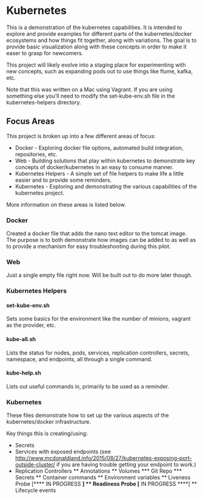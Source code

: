 # Kubernetes
This is a demonstration of the kubernetes capabilities. It is intended to explore and provide examples for different parts of the kubernetes/docker ecosystems and how things fit together, along with variations. The goal is to provide basic visualization along with  these concepts in order to make it easer to grasp for newcomers.

This project will likely evolve into a staging place for experimenting with new concepts, such as expanding pods out to use things like flume, kafka, etc.

Note that this was written on a Mac using Vagrant. If you are using something else you’ll need to modify the set-kube-env.sh file in the kubernetes-helpers directory.

## Focus Areas
This project is broken up into a few different areas of focus:

* Docker - Exploring docker file options, automated build integration, repositories, etc.
* Web - Building solutions that play within kubernetes to demonstrate key concepts of docker/kubernetes in an easy to consume manner.
* Kubernetes Helpers - A simple set of file helpers to make life a little easier and to provide some reminders.
* Kubernetes - Exploring and demonstrating the various capabilities of the kubernetes project.

More information on these areas is listed below.

### Docker
Created a docker file that adds the nano text editor to the tomcat image. The purpose is to both demonstrate how images can be added to as well as to provide a mechanism for easy troubleshooting during this pilot.

### Web
Just a single empty file right now. Will be built out to do more later though.

### Kubernetes Helpers
#### set-kube-env.sh
Sets some basics for the environment like the number of minions, vagrant as the provider, etc.
#### kube-all.sh
Lists the status for nodes, pods, services, replication controllers, secrets, namespace, and endpoints, all through a single command.
#### kube-help.sh
Lists out useful commands in, primarily to be used as a reminder.

### Kubernetes
These files demonstrate how to set up the various aspects of the kubernetes/docker infrastructure.

Key things this is creating/using:

* Secrets
* Services with exposed endpoints (see http://www.mcdonaldland.info/2015/08/27/kubernetes-exposing-port-outside-cluster/ if you are having trouble getting your endpoint to work.)
* Replication Controllers
** Annotations
** Volumes
*** Git Repo
*** Secrets
** Container commands
** Environment variables
** Liveness Probe [**** IN PROGRESS ****]
** Readiness Probe [**** IN PROGRESS ****]
** Lifecycle events
